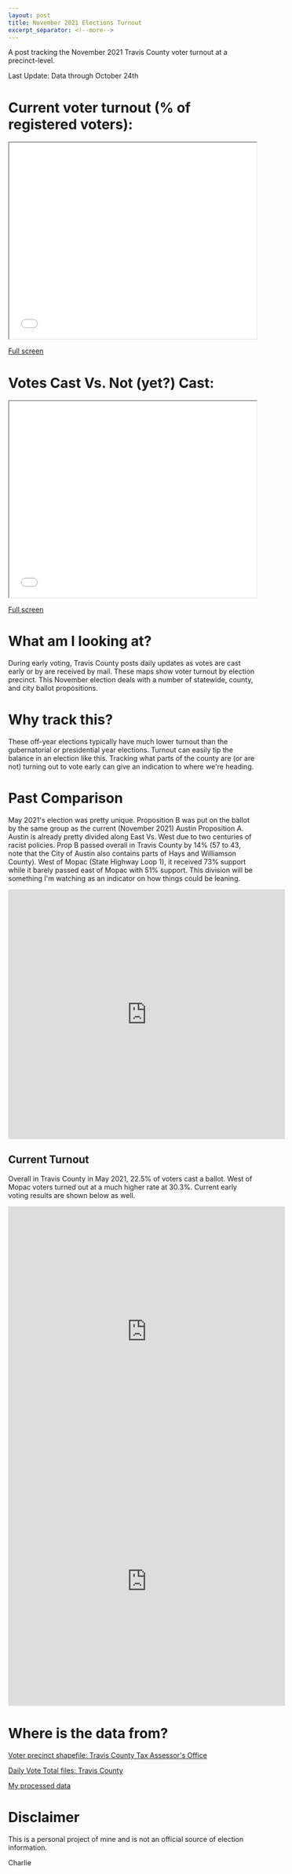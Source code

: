 ```yaml
---
layout: post
title: November 2021 Elections Turnout
excerpt_separator: <!--more-->
---
```


A post tracking the November 2021 Travis County voter turnout at a precinct-level.

Last Update: Data through October 24th

<!--more-->

# Current voter turnout (% of registered voters):

<iframe src='/maps/nov_2021_turnout.html'
        width='100%' height='400px'>
</iframe>

[Full screen](http://modalshift.co/maps/nov_2021_turnout.html)


# Votes Cast Vs. Not (yet?) Cast:

<iframe src='/maps/turnoutbubbles_nov21.html'
        width='100%' height='400px'>
</iframe>

[Full screen](http://modalshift.co/maps/turnoutbubbles_nov21.html)


# What am I looking at?

During early voting, Travis County posts daily updates as votes are cast early or by are received by mail. These maps show voter turnout by election precinct. This November election deals with a number of statewide, county, and city ballot propositions.   

# Why track this?

These off-year elections typically have much lower turnout than the gubernatorial or presidential year elections. Turnout can easily tip the balance in an election like this. Tracking what parts of the county are (or are not) turning out to vote early can give an indication to where we're heading. 

# Past Comparison 

May 2021's election was pretty unique. Proposition B was put on the ballot by the same group as the current (November 2021) Austin Proposition A. Austin is already pretty divided along East Vs. West due to two centuries of racist policies. Prop B passed overall in Travis County by 14% (57 to 43, note that the City of Austin also contains parts of Hays and Williamson County). West of Mopac (State Highway Loop 1), it received 73% support while it barely passed east of Mopac with 51% support. This division will be something I'm watching as an indicator on how things could be leaning.

<iframe width="564" height="509" seamless frameborder="0" scrolling="no" src="https://docs.google.com/spreadsheets/d/e/2PACX-1vREhoVHB6B7AI1cZLlV0nWuqbocNJggfQ40qgiFkhDwPJurhkVoEJLyzW10yQttZqnpMF4LpQjSd1tC/pubchart?oid=491651714&amp;format=interactive"></iframe>

## Current Turnout

Overall in Travis County in May 2021, 22.5% of voters cast a ballot. West of Mopac voters turned out at a much higher rate at 30.3%. Current early voting results are shown below as well. 

<iframe width="564" height="509" seamless frameborder="0" scrolling="no" src="https://docs.google.com/spreadsheets/d/e/2PACX-1vREhoVHB6B7AI1cZLlV0nWuqbocNJggfQ40qgiFkhDwPJurhkVoEJLyzW10yQttZqnpMF4LpQjSd1tC/pubchart?oid=696433031&amp;format=interactive"></iframe>


<iframe width="564" height="509" seamless frameborder="0" scrolling="no" src="https://docs.google.com/spreadsheets/d/e/2PACX-1vREhoVHB6B7AI1cZLlV0nWuqbocNJggfQ40qgiFkhDwPJurhkVoEJLyzW10yQttZqnpMF4LpQjSd1tC/pubchart?oid=1649603633&amp;format=interactive"></iframe>

# Where is the data from?

[Voter precinct shapefile: Travis County Tax Assessor's Office](https://tax-office.traviscountytx.gov/about-us/reports-data/voters)

[Daily Vote Total files: Travis County](https://countyclerk.traviscountytx.gov/elections/current-election.html)

[My processed data](https://github.com/Charlie-Henry/ModalShift/blob/master/maps/Travis%20County%20Turnout%20Nov%2021.geojson)

# Disclaimer

This is a personal project of mine and is not an official source of election information. 

Charlie

